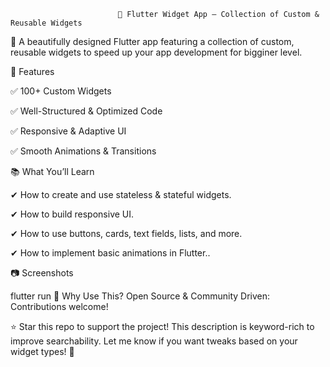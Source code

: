                            📱 Flutter Widget App – Collection of Custom & Reusable Widgets

🚀 A beautifully designed Flutter app featuring a collection of custom, reusable widgets to speed up your app development for bigginer level.

🌟 Features

✅ 100+ Custom Widgets

✅ Well-Structured & Optimized Code

✅ Responsive & Adaptive UI

✅ Smooth Animations & Transitions

📚 What You’ll Learn

✔ How to create and use stateless & stateful widgets.

✔ How to build responsive UI.

✔ How to use buttons, cards, text fields, lists, and more.

✔ How to implement basic animations in Flutter..

📷 Screenshots


flutter run
🚀 Why Use This?
Open Source & Community Driven: Contributions welcome!

⭐ Star this repo to support the project!
This description is keyword-rich to improve searchability. Let me know if you want tweaks based on your widget types! 🚀
